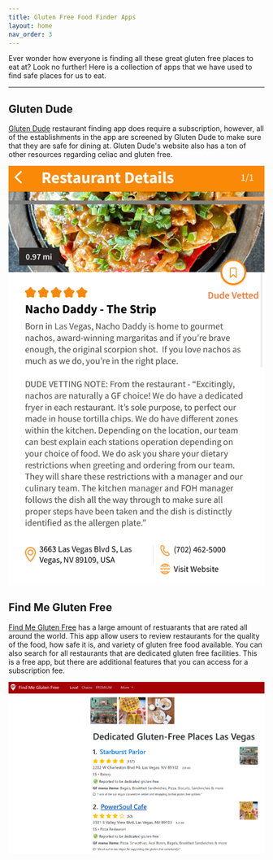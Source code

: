 ```yaml
---
title: Gluten Free Food Finder Apps
layout: home
nav_order: 3
---
```


Ever wonder how everyone is finding all these great gluten free places to eat at? Look no further! Here is a collection of apps that we have used to find safe places for us to eat.

---
## Gluten Dude
[Gluten Dude](https://glutendude.com/) restaurant finding app does require a subscription, however, all of the establishments in the app are screened by Gluten Dude to make sure that they are safe for dining at. Gluten Dude's website also has a ton of other resources regarding celiac and gluten free. 

![Getting Started](../../assets/images/Glutendude.png)
## Find Me Gluten Free
[Find Me Gluten Free](https://www.findmeglutenfree.com/) has a large amount of restuarants that are rated all around the world. This app allow users to review restaurants for the quality of the food, how safe it is, and variety of gluten free food available. You can also search for all restaurants that are dedicated gluten free facilities. This is a free app, but there are additional features that you can access for a subscription fee. 

![Getting Started](../../assets/images/FMGF.png)




